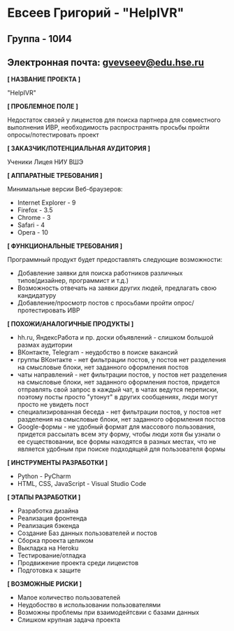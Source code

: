 # Евсеев Григорий - "HelpIVR"
## Группа - 10И4
## Электронная почта: gvevseev@edu.hse.ru

**[ НАЗВАНИЕ ПРОЕКТА ]**

"HelpIVR"

**[ ПРОБЛЕМНОЕ ПОЛЕ ]**

Недостаток связей у лицеистов для поиска партнера для совместного выполнения ИВР, необходимость распространять просьбы пройти опросы/потестировать проект

**[ ЗАКАЗЧИК/ПОТЕНЦИАЛЬНАЯ АУДИТОРИЯ ]**

Ученики Лицея НИУ ВШЭ

**[ АППАРАТНЫЕ ТРЕБОВАНИЯ ]**

Минимальные версии Веб-браузеров:
* Internet Explorer - 9
* Firefox - 3.5
* Chrome - 3
* Safari - 4
* Opera - 10


**[ ФУНКЦИОНАЛЬНЫЕ ТРЕБОВАНИЯ ]**

Программный продукт будет предоставлять следующие возможности:
* Добавление заявки для поиска работников различных типов(дизайнер, программист и т.д.)
* Возможность отвечать на заявки других людей, предлагать свою кандидатуру
* Добавление/просмотр постов с просьбами пройти опрос/протестировать ИВР

**[ ПОХОЖИ/АНАЛОГИЧНЫЕ ПРОДУКТЫ ]**

* hh.ru, ЯндексРабота и пр. доски объявлений - слишком большой размах аудитории
* ВКонтакте, Telegram - неудобство в поиске вакансий
* группы ВКонтакте - нет фильтрации постов, у постов нет разделения на смысловые блоки, нет заданного оформления постов
* чаты направлений - нет фильтрации постов, у постов нет разделения на смысловые блоки, нет заданного оформления постов, придется отправлять свой запрос в каждый чат, в чатах ведутся переписки, поэтому посты просто "утонут" в других сообщениях, люди могут просто не увидеть пост
* специализированная беседа - нет фильтрации постов, у постов нет разделения на смысловые блоки, нет заданного оформления постов
* Google-формы - не удобный формат для массового пользования, придется рассылать всем эту форму, чтобы люди хотя бы узнали о ее существовании, все формы находятся в разных местах, что не является удобным при поиске подходящей для пользователя формы

**[ ИНСТРУМЕНТЫ РАЗРАБОТКИ ]**

* Python - PyCharm
* HTML, CSS, JavaScript - Visual Studio Code

**[ ЭТАПЫ РАЗРАБОТКИ ]**

* Разработка дизайна
* Реализация фронтенда
* Реализация бэкенда
* Создание Баз данных пользователей и постов
* Сборка проекта целиком
* Выкладка на Heroku
* Тестирование/отладка
* Продвижение проекта среди лицеистов
* Подготовка к защите

**[ ВОЗМОЖНЫЕ РИСКИ ]**

* Малое количество пользователей
* Неудобоство в использовании пользователями
* Возможны проблемы при взаимодейтсвии с базами данных
* Слишком крупная задача проекта
